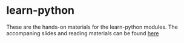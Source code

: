 # learn-python

These are the hands-on materials for the learn-python modules. The accompaning slides and reading materials can be found [here](https://letsdodigital.org/learn/learn-python/)

